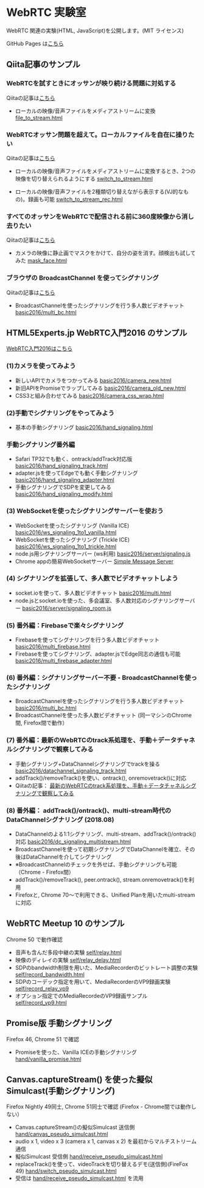 # WebRTC 実験室

WebRTC 関連の実験(HTML, JavaScript)を公開します。(MIT ライセンス)

GitHub Pages は[こちら](https://nabehiro.github.io/webrtcexpjp/)

## Qiita記事のサンプル

### WebRTCを試すときにオッサンが映り続ける問題に対処する

Qiitaの記事は[こちら](http://qiita.com/massie_g/items/5a6c4b69374d5997dc37)

* ローカルの映像/音声ファイルをメディアストリームに変換 [file_to_stream.html](/tool/file_to_stream.html)

### WebRTCオッサン問題を超えて。ローカルファイルを自在に操りたい

Qiitaの記事は[こちら](https://qiita.com/massie_g/items/0635a212f5860fe59047)

* ローカルの映像/音声ファイルをメディアストリームに変換するとき、2つの映像を切り替えられるようにする [switch_to_stream.html](/tool/switch_to_stream.html)

* ローカルの映像/音声ファイルを2種類切り替えながら表示する(VJ的なもの)。録画も可能 [switch_to_stream_rec.html](/tool/switch_to_stream_rec.html)

### すべてのオッサンをWebRTCで配信される前に360度映像から消し去りたい

Qiitaの記事は[こちら](https://qiita.com/massie_g/)

* カメラの映像に静止画でマスクをかけて、自分の姿を消す。顔検出も試してみた [mask_face.html](tool/mask_face.html)


### ブラウザの BroadcastChannel を使ってシグナリング

Qiitaの記事は[こちら](https://qiita.com/massie_g/items/925c12076af669106b40)

* BroadcastChannelを使ったシグナリングを行う多人数ビデオチャット [basic2016/multi_bc.html](/basic2016/multi_bc.html)



## HTML5Experts.jp WebRTC入門2016 のサンプル
[WebRTC入門2016はこちら](https://html5experts.jp/series/webrtc2016/)

### (1)カメラを使ってみよう 
* 新しいAPIでカメラをつかってみる [basic2016/camera_new.html](/basic2016/camera_new.html)
* 新旧APIをPromiseでラップしてみる [basic2016/camera_old_new.html](/basic2016/camera_old_new.html)
* CSS3と組み合わせてみる [basic2016/camera_css_wrap.html](/basic2016/camera_css_wrap.html)

### (2)手動でシグナリングをやってみよう 
* 基本の手動シグナリング [basic2016/hand_signaling.html](/basic2016/hand_signaling.html)

### 手動シグナリング番外編
* Safari TP32でも動く、ontrack/addTrack対応版 [basic2016/hand_signaling_track.html](/basic2016/hand_signaling_track.html)
* adapter.jsを使ってEdgeでも動く手動シグナリング [basic2016/hand_signaling_adapter.html](/basic2016/hand_signaling_adapter.html)
* 手動シグナリングでSDPを変更してみる [basic2016/hand_signaling_modify.html](/basic2016/hand_signaling_modify.html)

### (3) WebSocketを使ったシグナリングサーバーを使おう
* WebSocketを使ったシグナリング (Vanilla ICE) [basic2016/ws_signaling_1to1_vanilla.html](/basic2016/ws_signaling_1to1_vanilla.html)
* WebSocketを使ったシグナリング (Trickle ICE) [basic2016/ws_signaling_1to1_trickle.html](/basic2016/ws_signaling_1to1_trickle.html)
* node.js用シグナリングサーバー (ws利用) [basic2016/server/signaling.js](/basic2016/server/signaling.js)
* Chrome appの簡易WebSocketサーバー [Simple Message Server](https://chrome.google.com/webstore/detail/simple-message-server/bihajhgkmpfnmbmdnobjcdhagncbkmmp)

### (4) シグナリングを拡張して、多人数でビデオチャットしよう
* socket.ioを使って、多人数ビデオチャット [basic2016/multi.html](/basic2016/multi.html)
* node.jsとsocket.ioを使った、多会議室、多人数対応のシグナリングサーバー [basic2016/server/signaling_room.js](/basic2016/server/signaling_room.js)

### (5) 番外編：Firebaseで楽々シグナリング
* Firebaseを使ってシグナリングを行う多人数ビデオチャット [basic2016/multi_firebase.html](/basic2016/multi_firebase.html)
* Firebaseを使ってシグナリング、adapter.jsでEdge同志の通信も可能 [basic2016/multi_firebase_adapter.html](/basic2016/multi_firebase_adapter.html)

### (6) 番外編：シグナリングサーバー不要 - BroadcastChannelを使ったシグナリング
* BroadcastChannelを使ったシグナリングを行う多人数ビデオチャット [basic2016/multi_bc.html](/basic2016/multi_bc.html)
* BroadcastChannelを使った多人数ビデオチャット</a> (同一マシンのChrome間, Firefox間で動作）

### (7) 番外編：最新のWebRTCのtrack系処理を、手動＋データチャネルシグナリングで観察してみる
* 手動シグナリング+DataChannelシグナリングでtrackを操る [basic2016/datachannel_signaling_track.html](/basic2016/datachannel_signaling_track.html)
* addTrack()/removeTrack()を使い、ontrack(), onremovetrack()に対応</a> 
* Qiitaの記事： [最新のWebRTCのtrack系処理を、手動＋データチャネルシグナリングで観察してみる](https://qiita.com/massie_g/items/1316eb8c6e0d171307f5)

### (8) 番外編： addTrack()/ontrack()、multi-stream時代の DataChannelシグナリング (2018.08)
*  DataChannelのよる1:1シグナリング、multi-stream、addTrack()/ontrack()対応 [basic2016/dc_signaling_multistream.html](/basic2016/dc_signaling_multistream.html)
* BroadcastChannelを使って初期シグナリングでDataChannelを確立、その後はDataChannelを介してシグナリング
* ※BroadcastChannelのチェックを外せば、手動シグナリングも可能（Chrome - Firefox間）
* addTrack()/removeTrack(), peer.ontrack(), stream.onremovetrack()を利用
* Firefoxと, Chrome 70〜で利用できる、Unified Planを用いたmulti-streamに対応


## WebRTC Meetup 10 のサンプル
Chrome 50 で動作確認
* 音声も含んだ多段中継の実験 [self/relay.html](/self/relay.html)
* 映像のディレイの実験 [self/relay_delay.html](/self/relay_delay.html)
* SDPのbandwidth制限を用いた、MediaRecorderのビットレート調整の実験 [self/record_bandwidth.html](/self/record_bandwidth.html)
* SDPのコーデック指定を用いて、MediaRecorderのVP9録画実験 [self/record_relay_vp9](/self/record_relay_vp9.html)
* オプション指定でのMediaRecordeのVP9録画サンプル [self/record_vp9.html](/self/record_vp9.html)

##  Promise版 手動シグナリング
Firefox 46, Chrome 51 で確認
* Promiseを使った、Vanilla ICEの手動シグナリング [hand/vanilla_promise.html](hand/vanilla_promise.html)

## Canvas.captureStream() を使った擬似Simulcast(手動シグナリング)
Firefox Nightly 49同士, Chrome 51同士で確認 (Firefox - Chrome間では動作しない）
* Canvas.captureStream()の擬似Simulcast 送信側 [hand/canvas_pseudo_simulcast.html](hand/canvas_pseudo_simulcast.html)
 * audio x 1, video x 3 (camera x 1, canvas x 2) を最初からマルチストリーム通信
* 擬似Simulcast 受信側 [hand/receive_pseudo_simulcast.html](hand/receive_pseudo_simulcast.html)
* replaceTrack()を使って、videoTrackを切り替えるデモ(送信側)(FireFox 49) [hand/switch_pseudo_simulcast.html](hand/switch_pseudo_simulcast.html)
 * 受信は [hand/receive_pseudo_simulcast.html](hand/receive_pseudo_simulcast.html) を流用

